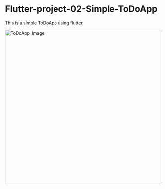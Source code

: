 # Flutter-project-02-Simple-ToDoApp
This is a simple ToDoApp using flutter.

<p align="left"> <img src="https://github.com/chamudithaperera/Flutter-project-02-Simple-ToDoApp/blob/main/ToDoApp.png" alt="ToDoApp_Image" height="500"/> </p>
